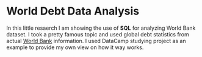 # World Debt Data Analysis
In this little resaerch I am showing the use of **SQL** for analyzing World Bank dataset. 
I took a pretty famous topic and used global debt statistics from actual [World Bank]([https://pages.github.com/](https://www.googleadservices.com/pagead/aclk?sa=L&ai=DChcSEwiY-qy_4_33AhVhg4MHHdgCBZQYABAAGgJlZg&ae=2&ohost=www.google.com&cid=CAESbOD28q3O7ionYfDo4eiSs_SPqo_MZGUy2InDA2JZoasDf2MSOpzJ-mtGf4mOrRjdlKpdHgZSs7HVoDkNwZu8eONfKCaDqMZ6JLoTTv6PGohFbr5AfX0A9tMfqxgQKNyfWz96tJ33x_iojnMrYA&sig=AOD64_1If6_OrDwLelxb_wSgMiBtSFQ6Zg&q&adurl&ved=2ahUKEwjcsaO_4_33AhVmgf0HHV5pA7gQ0Qx6BAgDEAE&dct=1)) information.
I used DataCamp studying project as an example to provide my own view on how it way works.
